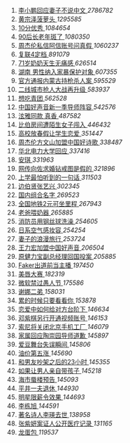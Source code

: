 1. [ 李小鹏回应妻子不说中文 ](https://s.weibo.com/weibo?q=%E6%9D%8E%E5%B0%8F%E9%B9%8F%E5%9B%9E%E5%BA%94%E5%A6%BB%E5%AD%90%E4%B8%8D%E8%AF%B4%E4%B8%AD%E6%96%87&Refer=top) *2786782*
1. [ 黄宗泽菠萝头 ](https://s.weibo.com/weibo?q=%23%E9%BB%84%E5%AE%97%E6%B3%BD%E8%8F%A0%E8%90%9D%E5%A4%B4%23&Refer=top) *1295585*
1. [ 10分优秀 ](https://s.weibo.com/weibo?q=10%E5%88%86%E4%BC%98%E7%A7%80&Refer=top) *1084654*
1. [ 90后长老年斑了 ](https://s.weibo.com/weibo?q=%2390%E5%90%8E%E9%95%BF%E8%80%81%E5%B9%B4%E6%96%91%E4%BA%86%23&Refer=top) *1080350*
1. [ 周杰伦私信阿信账号问真假 ](https://s.weibo.com/weibo?q=%23%E5%91%A8%E6%9D%B0%E4%BC%A6%E7%A7%81%E4%BF%A1%E9%98%BF%E4%BF%A1%E8%B4%A6%E5%8F%B7%E9%97%AE%E7%9C%9F%E5%81%87%23&Refer=top) *1060237*
1. [ 复联4定档 ](https://s.weibo.com/weibo?q=%23%E5%A4%8D%E8%81%944%E5%AE%9A%E6%A1%A3%23&Refer=top) *891079*
1. [ 71岁奶奶天生无痛感 ](https://s.weibo.com/weibo?q=%2371%E5%B2%81%E5%A5%B6%E5%A5%B6%E5%A4%A9%E7%94%9F%E6%97%A0%E7%97%9B%E6%84%9F%23&Refer=top) *626514*
1. [ 湖南 男性纳入家暴保护对象 ](https://s.weibo.com/weibo?q=%E6%B9%96%E5%8D%97%20%E7%94%B7%E6%80%A7%E7%BA%B3%E5%85%A5%E5%AE%B6%E6%9A%B4%E4%BF%9D%E6%8A%A4%E5%AF%B9%E8%B1%A1&Refer=top) *607355*
1. [ 官方通报内蒙古持枪杀人案 ](https://s.weibo.com/weibo?q=%23%E5%AE%98%E6%96%B9%E9%80%9A%E6%8A%A5%E5%86%85%E8%92%99%E5%8F%A4%E6%8C%81%E6%9E%AA%E6%9D%80%E4%BA%BA%E6%A1%88%23&Refer=top) *595529*
1. [ 二线城市抢人大战再升级 ](https://s.weibo.com/weibo?q=%23%E4%BA%8C%E7%BA%BF%E5%9F%8E%E5%B8%82%E6%8A%A2%E4%BA%BA%E5%A4%A7%E6%88%98%E5%86%8D%E5%8D%87%E7%BA%A7%23&Refer=top) *583937*
1. [ 想吃青团 ](https://s.weibo.com/weibo?q=%23%E6%83%B3%E5%90%83%E9%9D%92%E5%9B%A2%23&Refer=top) *562528*
1. [ 中国好声音新一季导师阵容 ](https://s.weibo.com/weibo?q=%23%E4%B8%AD%E5%9B%BD%E5%A5%BD%E5%A3%B0%E9%9F%B3%E6%96%B0%E4%B8%80%E5%AD%A3%E5%AF%BC%E5%B8%88%E9%98%B5%E5%AE%B9%23&Refer=top) *542576*
1. [ 泫雅同款 真香 ](https://s.weibo.com/weibo?q=%E6%B3%AB%E9%9B%85%E5%90%8C%E6%AC%BE%20%E7%9C%9F%E9%A6%99&Refer=top) *487582*
1. [ 比伯房间遭陌生女子闯入 ](https://s.weibo.com/weibo?q=%23%E6%AF%94%E4%BC%AF%E6%88%BF%E9%97%B4%E9%81%AD%E9%99%8C%E7%94%9F%E5%A5%B3%E5%AD%90%E9%97%AF%E5%85%A5%23&Refer=top) *446432*
1. [ 高校放春假让学生恋爱 ](https://s.weibo.com/weibo?q=%23%E9%AB%98%E6%A0%A1%E6%94%BE%E6%98%A5%E5%81%87%E8%AE%A9%E5%AD%A6%E7%94%9F%E6%81%8B%E7%88%B1%23&Refer=top) *351447*
1. [ 周杰伦方文山加盟中国好诗歌 ](https://s.weibo.com/weibo?q=%E5%91%A8%E6%9D%B0%E4%BC%A6%E6%96%B9%E6%96%87%E5%B1%B1%E5%8A%A0%E7%9B%9F%E4%B8%AD%E5%9B%BD%E5%A5%BD%E8%AF%97%E6%AD%8C&Refer=top) *338487*
1. [ 华北电力大学回应 ](https://s.weibo.com/weibo?q=%23%E5%8D%8E%E5%8C%97%E7%94%B5%E5%8A%9B%E5%A4%A7%E5%AD%A6%E5%9B%9E%E5%BA%94%23&Refer=top) *337416*
1. [ 安琪 ](https://s.weibo.com/weibo?q=%E5%AE%89%E7%90%AA&Refer=top) *331963*
1. [ 网传向佐求婚钻戒图是假的 ](https://s.weibo.com/weibo?q=%23%E7%BD%91%E4%BC%A0%E5%90%91%E4%BD%90%E6%B1%82%E5%A9%9A%E9%92%BB%E6%88%92%E5%9B%BE%E6%98%AF%E5%81%87%E7%9A%84%23&Refer=top) *321896*
1. [ 上学最怕听到的一句话 ](https://s.weibo.com/weibo?q=%23%E4%B8%8A%E5%AD%A6%E6%9C%80%E6%80%95%E5%90%AC%E5%88%B0%E7%9A%84%E4%B8%80%E5%8F%A5%E8%AF%9D%23&Refer=top) *311503*
1. [ 边伯贤张艺兴 ](https://s.weibo.com/weibo?q=%23%E8%BE%B9%E4%BC%AF%E8%B4%A4%E5%BC%A0%E8%89%BA%E5%85%B4%23&Refer=top) *302345*
1. [ 国内组合名字 ](https://s.weibo.com/weibo?q=%23%E5%9B%BD%E5%86%85%E7%BB%84%E5%90%88%E5%90%8D%E5%AD%97%23&Refer=top) *269523*
1. [ 全国地铁2元可坐里程 ](https://s.weibo.com/weibo?q=%23%E5%85%A8%E5%9B%BD%E5%9C%B0%E9%93%812%E5%85%83%E5%8F%AF%E5%9D%90%E9%87%8C%E7%A8%8B%23&Refer=top) *267943*
1. [ 老爸喂奶器 ](https://s.weibo.com/weibo?q=%E8%80%81%E7%88%B8%E5%96%82%E5%A5%B6%E5%99%A8&Refer=top) *265885*
1. [ 消防员用钢丝球洗澡 ](https://s.weibo.com/weibo?q=%23%E6%B6%88%E9%98%B2%E5%91%98%E7%94%A8%E9%92%A2%E4%B8%9D%E7%90%83%E6%B4%97%E6%BE%A1%23&Refer=top) *254605*
1. [ 日系空气感妆容 ](https://s.weibo.com/weibo?q=%E6%97%A5%E7%B3%BB%E7%A9%BA%E6%B0%94%E6%84%9F%E5%A6%86%E5%AE%B9&Refer=top) *254254*
1. [ 妻子的浪漫旅行 ](https://s.weibo.com/weibo?q=%E5%A6%BB%E5%AD%90%E7%9A%84%E6%B5%AA%E6%BC%AB%E6%97%85%E8%A1%8C&Refer=top) *253724*
1. [ 王力宏加盟中国好声音 ](https://s.weibo.com/weibo?q=%23%E7%8E%8B%E5%8A%9B%E5%AE%8F%E5%8A%A0%E7%9B%9F%E4%B8%AD%E5%9B%BD%E5%A5%BD%E5%A3%B0%E9%9F%B3%23&Refer=top) *206504*
1. [ 原健力宝副总经理回国投案 ](https://s.weibo.com/weibo?q=%E5%8E%9F%E5%81%A5%E5%8A%9B%E5%AE%9D%E5%89%AF%E6%80%BB%E7%BB%8F%E7%90%86%E5%9B%9E%E5%9B%BD%E6%8A%95%E6%A1%88&Refer=top) *205885*
1. [ Faker出道前当主播 ](https://s.weibo.com/weibo?q=Faker%E5%87%BA%E9%81%93%E5%89%8D%E5%BD%93%E4%B8%BB%E6%92%AD&Refer=top) *197450*
1. [ 美唇大赛 ](https://s.weibo.com/weibo?q=%23%E7%BE%8E%E5%94%87%E5%A4%A7%E8%B5%9B%23&Refer=top) *182319*
1. [ 微软禁过愚人节 ](https://s.weibo.com/weibo?q=%E5%BE%AE%E8%BD%AF%E7%A6%81%E8%BF%87%E6%84%9A%E4%BA%BA%E8%8A%82&Refer=top) *175586*
1. [ 谢娜二弟 ](https://s.weibo.com/weibo?q=%23%E8%B0%A2%E5%A8%9C%E4%BA%8C%E5%BC%9F%23&Refer=top) *158031*
1. [ 累的时候只要看看你 ](https://s.weibo.com/weibo?q=%E7%B4%AF%E7%9A%84%E6%97%B6%E5%80%99%E5%8F%AA%E8%A6%81%E7%9C%8B%E7%9C%8B%E4%BD%A0&Refer=top) *153878*
1. [ 恋爱中如何给对方台阶下 ](https://s.weibo.com/weibo?q=%23%E6%81%8B%E7%88%B1%E4%B8%AD%E5%A6%82%E4%BD%95%E7%BB%99%E5%AF%B9%E6%96%B9%E5%8F%B0%E9%98%B6%E4%B8%8B%23&Refer=top) *146634*
1. [ 邓紫棋另行开通视频账号 ](https://s.weibo.com/weibo?q=%23%E9%82%93%E7%B4%AB%E6%A3%8B%E5%8F%A6%E8%A1%8C%E5%BC%80%E9%80%9A%E8%A7%86%E9%A2%91%E8%B4%A6%E5%8F%B7%23&Refer=top) *146153*
1. [ 索尼将关闭北京手机工厂 ](https://s.weibo.com/weibo?q=%E7%B4%A2%E5%B0%BC%E5%B0%86%E5%85%B3%E9%97%AD%E5%8C%97%E4%BA%AC%E6%89%8B%E6%9C%BA%E5%B7%A5%E5%8E%82&Refer=top) *146079*
1. [ 家属回应陶崇园导师道歉 ](https://s.weibo.com/weibo?q=%E5%AE%B6%E5%B1%9E%E5%9B%9E%E5%BA%94%E9%99%B6%E5%B4%87%E5%9B%AD%E5%AF%BC%E5%B8%88%E9%81%93%E6%AD%89&Refer=top) *145897*
1. [ 爱豆舞台失误瞬间 ](https://s.weibo.com/weibo?q=%23%E7%88%B1%E8%B1%86%E8%88%9E%E5%8F%B0%E5%A4%B1%E8%AF%AF%E7%9E%AC%E9%97%B4%23&Refer=top) *145806*
1. [ 油价第五涨 ](https://s.weibo.com/weibo?q=%E6%B2%B9%E4%BB%B7%E7%AC%AC%E4%BA%94%E6%B6%A8&Refer=top) *145690*
1. [ 和男友吵架之后的23小时 ](https://s.weibo.com/weibo?q=%E5%92%8C%E7%94%B7%E5%8F%8B%E5%90%B5%E6%9E%B6%E4%B9%8B%E5%90%8E%E7%9A%8423%E5%B0%8F%E6%97%B6&Refer=top) *145355*
1. [ 如果让男人亲自带孩子 ](https://s.weibo.com/weibo?q=%E5%A6%82%E6%9E%9C%E8%AE%A9%E7%94%B7%E4%BA%BA%E4%BA%B2%E8%87%AA%E5%B8%A6%E5%AD%A9%E5%AD%90&Refer=top) *145218*
1. [ 海市蜃楼预告 ](https://s.weibo.com/weibo?q=%E6%B5%B7%E5%B8%82%E8%9C%83%E6%A5%BC%E9%A2%84%E5%91%8A&Refer=top) *145093*
1. [ 平井一夫退休 ](https://s.weibo.com/weibo?q=%E5%B9%B3%E4%BA%95%E4%B8%80%E5%A4%AB%E9%80%80%E4%BC%91&Refer=top) *144930*
1. [ 明星限薪令效果 ](https://s.weibo.com/weibo?q=%E6%98%8E%E6%98%9F%E9%99%90%E8%96%AA%E4%BB%A4%E6%95%88%E6%9E%9C&Refer=top) *144693*
1. [ 李栋旭 ](https://s.weibo.com/weibo?q=%E6%9D%8E%E6%A0%8B%E6%97%AD&Refer=top) *144591*
1. [ 著名诗人李瑛去世 ](https://s.weibo.com/weibo?q=%E8%91%97%E5%90%8D%E8%AF%97%E4%BA%BA%E6%9D%8E%E7%91%9B%E5%8E%BB%E4%B8%96&Refer=top) *138958*
1. [ 张紫妍案证人公开医疗记录 ](https://s.weibo.com/weibo?q=%23%E5%BC%A0%E7%B4%AB%E5%A6%8D%E6%A1%88%E8%AF%81%E4%BA%BA%E5%85%AC%E5%BC%80%E5%8C%BB%E7%96%97%E8%AE%B0%E5%BD%95%23&Refer=top) *131165*
1. [ 龙蛋包 ](https://s.weibo.com/weibo?q=%E9%BE%99%E8%9B%8B%E5%8C%85&Refer=top) *119537*